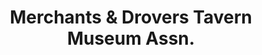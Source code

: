 ---
layout: repo
title: "Merchants & Drovers Tavern Museum Assn."
id: 12600
permalink: repos/12600/
---